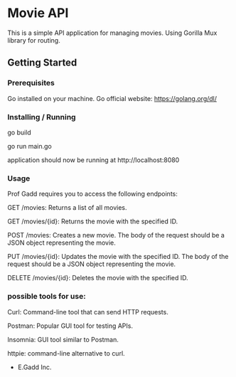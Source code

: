 # Movie API

This is a simple API application for managing movies. Using Gorilla Mux library for routing.

## Getting Started

### Prerequisites

Go installed on your machine. Go  official website: https://golang.org/dl/

### Installing / Running

go build

go run main.go

application should now be running at http://localhost:8080

### Usage
Prof Gadd requires you to access the following endpoints:

GET /movies: Returns a list of all movies.

GET /movies/{id}: Returns the movie with the specified ID.

POST /movies: Creates a new movie. The body of the request should be a JSON object representing the movie.

PUT /movies/{id}: Updates the movie with the specified ID. The body of the request should be a JSON object representing the movie.

DELETE /movies/{id}: Deletes the movie with the specified ID.

### possible tools for use:

Curl: Command-line tool that can send HTTP requests.

Postman: Popular GUI tool for testing APIs.

Insomnia: GUI tool similar to Postman.

httpie: command-line alternative to curl.

- E.Gadd Inc.
